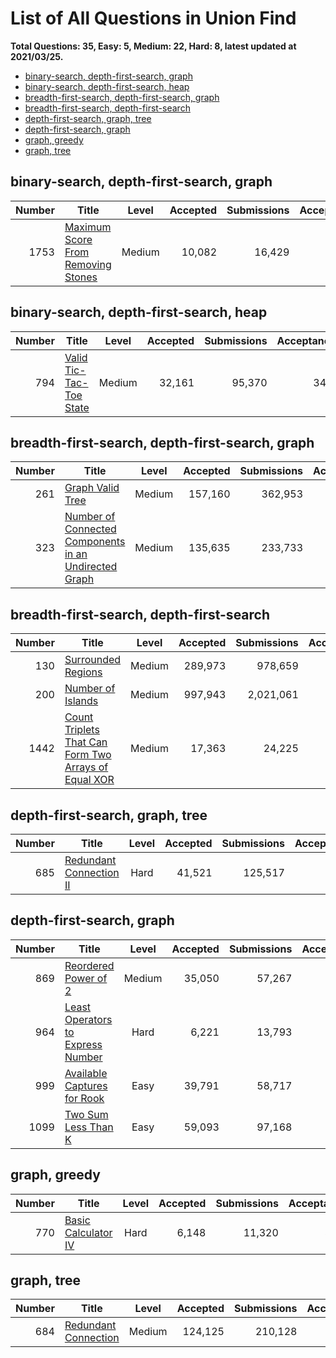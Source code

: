 # List of All Questions in Union Find

**Total Questions: 35, Easy: 5, Medium: 22, Hard: 8, latest updated at 2021/03/25.**

- [binary-search, depth-first-search, graph](#binary-search-depth-first-search-graph)
- [binary-search, depth-first-search, heap](#binary-search-depth-first-search-heap)
- [breadth-first-search, depth-first-search, graph](#breadth-first-search-depth-first-search-graph)
- [breadth-first-search, depth-first-search](#breadth-first-search-depth-first-search)
- [depth-first-search, graph, tree](#depth-first-search-graph-tree)
- [depth-first-search, graph](#depth-first-search-graph)
- [graph, greedy](#graph-greedy)
- [graph, tree](#graph-tree)

## binary-search, depth-first-search, graph

|Number|                                                Title                                                 |Level |Accepted|Submissions|Acceptance|
|-----:|------------------------------------------------------------------------------------------------------|:----:|-------:|----------:|---------:|
|  1753|[Maximum Score From Removing Stones](https://leetcode.com/problems/maximum-score-from-removing-stones)|Medium|  10,082|     16,429|       61%|


## binary-search, depth-first-search, heap

|Number|                                     Title                                      |Level |Accepted|Submissions|Acceptance|
|-----:|--------------------------------------------------------------------------------|:----:|-------:|----------:|---------:|
|   794|[Valid Tic-Tac-Toe State](https://leetcode.com/problems/valid-tic-tac-toe-state)|Medium|  32,161|     95,370|       34%|


## breadth-first-search, depth-first-search, graph

|Number|                                                                   Title                                                                    |Level |Accepted|Submissions|Acceptance|
|-----:|--------------------------------------------------------------------------------------------------------------------------------------------|:----:|-------:|----------:|---------:|
|   261|[Graph Valid Tree](https://leetcode.com/problems/graph-valid-tree)                                                                          |Medium| 157,160|    362,953|       43%|
|   323|[Number of Connected Components in an Undirected Graph](https://leetcode.com/problems/number-of-connected-components-in-an-undirected-graph)|Medium| 135,635|    233,733|       58%|


## breadth-first-search, depth-first-search

|Number|                                                                  Title                                                                   |Level |Accepted|Submissions|Acceptance|
|-----:|------------------------------------------------------------------------------------------------------------------------------------------|:----:|-------:|----------:|---------:|
|   130|[Surrounded Regions](https://leetcode.com/problems/surrounded-regions)                                                                    |Medium| 289,973|    978,659|       30%|
|   200|[Number of Islands](https://leetcode.com/problems/number-of-islands)                                                                      |Medium| 997,943|  2,021,061|       49%|
|  1442|[Count Triplets That Can Form Two Arrays of Equal XOR](https://leetcode.com/problems/count-triplets-that-can-form-two-arrays-of-equal-xor)|Medium|  17,363|     24,225|       72%|


## depth-first-search, graph, tree

|Number|                                     Title                                      |Level|Accepted|Submissions|Acceptance|
|-----:|--------------------------------------------------------------------------------|:---:|-------:|----------:|---------:|
|   685|[Redundant Connection II](https://leetcode.com/problems/redundant-connection-ii)|Hard |  41,521|    125,517|       33%|


## depth-first-search, graph

|Number|                                               Title                                                |Level |Accepted|Submissions|Acceptance|
|-----:|----------------------------------------------------------------------------------------------------|:----:|-------:|----------:|---------:|
|   869|[Reordered Power of 2](https://leetcode.com/problems/reordered-power-of-2)                          |Medium|  35,050|     57,267|       61%|
|   964|[Least Operators to Express Number](https://leetcode.com/problems/least-operators-to-express-number)| Hard |   6,221|     13,793|       45%|
|   999|[Available Captures for Rook](https://leetcode.com/problems/available-captures-for-rook)            | Easy |  39,791|     58,717|       68%|
|  1099|[Two Sum Less Than K](https://leetcode.com/problems/two-sum-less-than-k)                            | Easy |  59,093|     97,168|       61%|


## graph, greedy

|Number|                                 Title                                  |Level|Accepted|Submissions|Acceptance|
|-----:|------------------------------------------------------------------------|:---:|-------:|----------:|---------:|
|   770|[Basic Calculator IV](https://leetcode.com/problems/basic-calculator-iv)|Hard |   6,148|     11,320|       54%|


## graph, tree

|Number|                                  Title                                   |Level |Accepted|Submissions|Acceptance|
|-----:|--------------------------------------------------------------------------|:----:|-------:|----------:|---------:|
|   684|[Redundant Connection](https://leetcode.com/problems/redundant-connection)|Medium| 124,125|    210,128|       59%|


